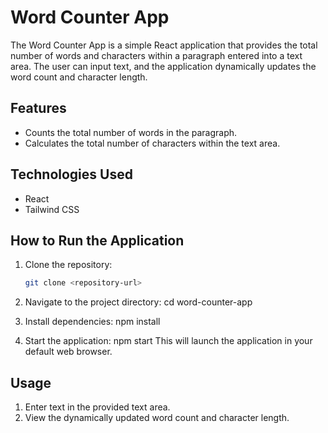 # Word Counter App

The Word Counter App is a simple React application that provides the total number of words and characters within a paragraph entered into a text area. The user can input text, and the application dynamically updates the word count and character length.

## Features

- Counts the total number of words in the paragraph.
- Calculates the total number of characters within the text area.

## Technologies Used

- React
- Tailwind CSS

## How to Run the Application

1. Clone the repository:

   ```bash
   git clone <repository-url>

2. Navigate to the project directory:
    cd word-counter-app

3. Install dependencies:
    npm install

4. Start the application:
    npm start
    This will launch the application in your default web browser.

## Usage
1. Enter text in the provided text area.
2. View the dynamically updated word count and character length.